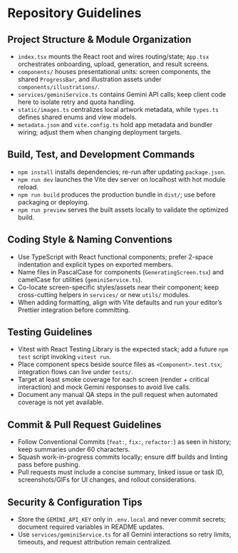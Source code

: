 # Repository Guidelines

## Project Structure & Module Organization
- `index.tsx` mounts the React root and wires routing/state; `App.tsx` orchestrates onboarding, upload, generation, and result screens.
- `components/` houses presentational units: screen components, the shared `ProgressBar`, and illustration assets under `components/illustrations/`.
- `services/geminiService.ts` contains Gemini API calls; keep client code here to isolate retry and quota handling.
- `static/images.ts` centralizes local artwork metadata, while `types.ts` defines shared enums and view models.
- `metadata.json` and `vite.config.ts` hold app metadata and bundler wiring; adjust them when changing deployment targets.

## Build, Test, and Development Commands
- `npm install` installs dependencies; re-run after updating `package.json`.
- `npm run dev` launches the Vite dev server on localhost with hot module reload.
- `npm run build` produces the production bundle in `dist/`; use before packaging or deploying.
- `npm run preview` serves the built assets locally to validate the optimized build.

## Coding Style & Naming Conventions
- Use TypeScript with React functional components; prefer 2-space indentation and explicit types on exported members.
- Name files in PascalCase for components (`GeneratingScreen.tsx`) and camelCase for utilities (`geminiService.ts`).
- Co-locate screen-specific styles/assets near their component; keep cross-cutting helpers in `services/` or new `utils/` modules.
- When adding formatting, align with Vite defaults and run your editor’s Prettier integration before committing.

## Testing Guidelines
- Vitest with React Testing Library is the expected stack; add a future `npm test` script invoking `vitest run`.
- Place component specs beside source files as `<Component>.test.tsx`; integration flows can live under `tests/`.
- Target at least smoke coverage for each screen (render + critical interaction) and mock Gemini responses to avoid live calls.
- Document any manual QA steps in the pull request when automated coverage is not yet available.

## Commit & Pull Request Guidelines
- Follow Conventional Commits (`feat:`, `fix:`, `refactor:`) as seen in history; keep summaries under 60 characters.
- Squash work-in-progress commits locally; ensure diff builds and linting pass before pushing.
- Pull requests must include a concise summary, linked issue or task ID, screenshots/GIFs for UI changes, and rollout considerations.

## Security & Configuration Tips
- Store the `GEMINI_API_KEY` only in `.env.local` and never commit secrets; document required variables in README updates.
- Use `services/geminiService.ts` for all Gemini interactions so retry limits, timeouts, and request attribution remain centralized.
